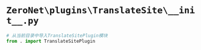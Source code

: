 # `ZeroNet\plugins\TranslateSite\__init__.py`

```py
# 从当前目录中导入TranslateSitePlugin模块
from . import TranslateSitePlugin
```